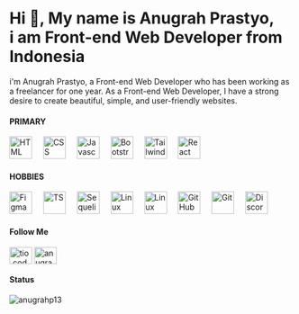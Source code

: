 <h1 align="left">Hi 👋, My name is Anugrah Prastyo, <br> i am Front-end Web Developer from Indonesia</h1>
<p align="left">i'm Anugrah Prastyo, a Front-end Web Developer who has been working as a freelancer for one year. As a Front-end Web Developer, I have a strong desire to create beautiful, simple, and user-friendly websites.</p>

<h4 align="left">PRIMARY</h4>
<div align="left">
    <a target="_blank" rel="noopener noreferrer nofollow">
        <img src="https://skillicons.dev/icons?i=html" alt="HTML" height="40" style="max-width: 100%"/> 
    </a>
    <a target="_blank" rel="noopener noreferrer">
        <img width="12" style="max-width: 100%;">
    </a>
    <a target="_blank" rel="noopener noreferrer nofollow">
        <img src="https://skillicons.dev/icons?i=css" alt="CSS" height="40" style="max-width: 100%"/> 
    </a>
    <a target="_blank" rel="noopener noreferrer">
        <img width="12" style="max-width: 100%;">
    </a>
    <a target="_blank" rel="noopener noreferrer nofollow">
        <img src="https://skillicons.dev/icons?i=js" alt="Javascript" height="40" style="max-width: 100%"/> 
    </a>
    <a target="_blank" rel="noopener noreferrer">
        <img width="12" style="max-width: 100%;">
    </a>
    <a target="_blank" rel="noopener noreferrer nofollow">
        <img src="https://skillicons.dev/icons?i=bootstrap" alt="Bootstrap" height="40" style="max-width: 100%"/> 
    </a>
    <a target="_blank" rel="noopener noreferrer">
        <img width="12" style="max-width: 100%;">
    </a>
    <a target="_blank" rel="noopener noreferrer nofollow">
        <img src="https://skillicons.dev/icons?i=tailwind" alt="Tailwind" height="40" style="max-width: 100%"/> 
    </a>
    <a target="_blank" rel="noopener noreferrer">
        <img width="12" style="max-width: 100%;">
    </a>
    <a target="_blank" rel="noopener noreferrer nofollow">
        <img src="https://skillicons.dev/icons?i=react" alt="React" height="40" style="max-width: 100%"/> 
    </a>
</div>

<h4 align="left">HOBBIES</h4>
<div align="left">
    <a target="_blank" rel="noopener noreferrer nofollow">
        <img src="https://skillicons.dev/icons?i=figma" alt="Figma" height="40" style="max-width: 100%"/> 
    </a>
    <a target="_blank" rel="noopener noreferrer">
        <img width="12" style="max-width: 100%;">
    </a>
    <a target="_blank" rel="noopener noreferrer nofollow">
        <img src="https://skillicons.dev/icons?i=ts" alt="TS" height="40" style="max-width: 100%"/> 
    </a>
    <a target="_blank" rel="noopener noreferrer">
        <img width="12" style="max-width: 100%;">
    </a>
    <a target="_blank" rel="noopener noreferrer nofollow">
        <img src="https://skillicons.dev/icons?i=sequelize" alt="Sequelize" height="40" style="max-width: 100%"/> 
    </a>
    <a target="_blank" rel="noopener noreferrer">
        <img width="12" style="max-width: 100%;">
    </a>
    <a target="_blank" rel="noopener noreferrer nofollow">
        <img src="https://skillicons.dev/icons?i=linux" alt="Linux" height="40" style="max-width: 100%"/> 
    </a>
    <a target="_blank" rel="noopener noreferrer">
        <img width="12" style="max-width: 100%;">
    </a>
    <a target="_blank" rel="noopener noreferrer nofollow">
        <img src="https://skillicons.dev/icons?i=mint" alt="Linux Mint" height="40" style="max-width: 100%"/> 
    </a>
    <a target="_blank" rel="noopener noreferrer">
        <img width="12" style="max-width: 100%;">
    </a>
    <a target="_blank" rel="noopener noreferrer nofollow">
        <img src="https://skillicons.dev/icons?i=github" alt="GitHub" height="40" style="max-width: 100%"/> 
    </a>
    <a target="_blank" rel="noopener noreferrer">
        <img width="12" style="max-width: 100%;">
    </a>
    <a target="_blank" rel="noopener noreferrer nofollow">
        <img src="https://skillicons.dev/icons?i=git" alt="Git" height="40" style="max-width: 100%"/> 
    </a>
    <a target="_blank" rel="noopener noreferrer">
        <img width="12" style="max-width: 100%;">
    </a>
    <a target="_blank" rel="noopener noreferrer nofollow">
        <img src="https://skillicons.dev/icons?i=discord" alt="Discord" height="40" style="max-width: 100%"/> 
    </a>
</div>

<h4 align="left">Follow Me</h4>
<div align="left">
    <a href="https://instagram.com/tio.code" target="blank"><img align="center" src="https://raw.githubusercontent.com/rahuldkjain/github-profile-readme-generator/master/src/images/icons/Social/instagram.svg" alt="tio.code" height="30" width="40" /></a>
    <a href="https://linkedin.com/in/anugrah-prastyo" target="blank"><img align="center" src="https://raw.githubusercontent.com/rahuldkjain/github-profile-readme-generator/master/src/images/icons/Social/linked-in-alt.svg" alt="anugrah-prastyo" height="30" width="40" /></a>
</div>

<h4 align="left">Status</h4>
<div>
    <img align="left" src="https://github-readme-stats.vercel.app/api?username=anugrahp13" alt="anugrahp13" />
</div>